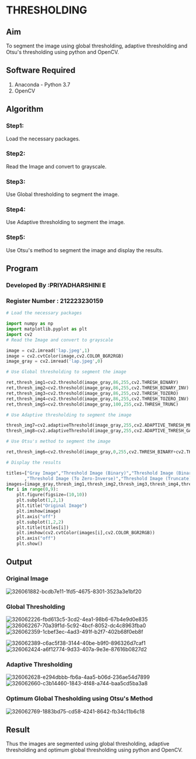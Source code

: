 # THRESHOLDING
## Aim
To segment the image using global thresholding, adaptive thresholding and Otsu's thresholding using python and OpenCV.

## Software Required
1. Anaconda - Python 3.7
2. OpenCV

## Algorithm
### Step1:
Load the necessary packages.
### Step2:
Read the Image and convert to grayscale.
### Step3:
Use Global thresholding to segment the image.
### Step4:
Use Adaptive thresholding to segment the image.
### Step5:
Use Otsu's method to segment the image and display the results.

## Program

### Developed By :PRIYADHARSHINI E 
### Register Number : 212223230159

```python
# Load the necessary packages

import numpy as np
import matplotlib.pyplot as plt
import cv2
# Read the Image and convert to grayscale

image = cv2.imread('lap.jpeg',1)
image = cv2.cvtColor(image,cv2.COLOR_BGR2RGB)
image_gray = cv2.imread('lap.jpeg',0)

# Use Global thresholding to segment the image

ret,thresh_img1=cv2.threshold(image_gray,86,255,cv2.THRESH_BINARY)
ret,thresh_img2=cv2.threshold(image_gray,86,255,cv2.THRESH_BINARY_INV)
ret,thresh_img3=cv2.threshold(image_gray,86,255,cv2.THRESH_TOZERO)
ret,thresh_img4=cv2.threshold(image_gray,86,255,cv2.THRESH_TOZERO_INV)
ret,thresh_img5=cv2.threshold(image_gray,100,255,cv2.THRESH_TRUNC)

# Use Adaptive thresholding to segment the image

thresh_img7=cv2.adaptiveThreshold(image_gray,255,cv2.ADAPTIVE_THRESH_MEAN_C,cv2.THRESH_BINARY,11,2)
thresh_img8=cv2.adaptiveThreshold(image_gray,255,cv2.ADAPTIVE_THRESH_GAUSSIAN_C,cv2.THRESH_BINARY,11,2)

# Use Otsu's method to segment the image 

ret,thresh_img6=cv2.threshold(image_gray,0,255,cv2.THRESH_BINARY+cv2.THRESH_OTSU)

# Display the results

titles=["Gray Image","Threshold Image (Binary)","Threshold Image (Binary Inverse)","Threshold Image (To Zero)"
       ,"Threshold Image (To Zero-Inverse)","Threshold Image (Truncate)","Otsu","Adaptive Threshold (Mean)","Adaptive Threshold (Gaussian)"]
images=[image_gray,thresh_img1,thresh_img2,thresh_img3,thresh_img4,thresh_img5,thresh_img6,thresh_img7,thresh_img8]
for i in range(0,9):
    plt.figure(figsize=(10,10))
    plt.subplot(1,2,1)
    plt.title("Original Image")
    plt.imshow(image)
    plt.axis("off")
    plt.subplot(1,2,2)
    plt.title(titles[i])
    plt.imshow(cv2.cvtColor(images[i],cv2.COLOR_BGR2RGB))
    plt.axis("off")
    plt.show()

```
## Output

### Original Image
![326061882-bcdb7e11-1fd5-4675-8301-3523a3e1bf20](https://github.com/Afsarjumail/Thresholdingg/assets/118343395/b934840d-7815-4f77-b129-a86b0e94b55e)

### Global Thresholding

![326062226-fbd613c5-3cd2-4ea1-98b6-67b4e9d0e835](https://github.com/Afsarjumail/Thresholdingg/assets/118343395/0c6ae68b-6128-481c-b21c-620ff1cacfc2)
![326062267-70a39f1d-5c92-4bcf-8052-dc4c8963fba0](https://github.com/Afsarjumail/Thresholdingg/assets/118343395/9268cb3e-ce5b-41eb-a026-a3c99c3a59a5)
![326062359-1cbef3ec-4ad3-491f-b2f7-402b68f0eb8f](https://github.com/Afsarjumail/Thresholdingg/assets/118343395/ae760fd0-9024-49f6-9801-9c925e17cae9)

![326062389-c6ac5f38-3144-40be-b9f0-896326d7caf1](https://github.com/Afsarjumail/Thresholdingg/assets/118343395/f6a9457d-fa99-442e-85aa-1ab121a38081)
![326062424-a6f12774-9d33-407a-9e3e-87616b0827d2](https://github.com/Afsarjumail/Thresholdingg/assets/118343395/f93fdfd0-c9ff-4b63-b7d9-33c84e97102e)

### Adaptive Thresholding
![326062628-e294dbbb-fb6a-4aa5-b06d-236ae54d7899](https://github.com/Afsarjumail/Thresholdingg/assets/118343395/551ed6f0-bccf-4029-9bf2-72ec3654cd00)
![326062660-c3b14460-1843-4f48-a744-baa5cd5ba3a8](https://github.com/Afsarjumail/Thresholdingg/assets/118343395/cf5991f3-af22-41e2-8a14-b0650fc327cf)


### Optimum Global Thesholding using Otsu's Method
![326062769-1883bd75-cd58-4241-8642-fb34c11b6c18](https://github.com/Afsarjumail/Thresholdingg/assets/118343395/8953eaf3-bb4f-4931-a971-77dda53e1403)



## Result
Thus the images are segmented using global thresholding, adaptive thresholding and optimum global thresholding using python and OpenCV.
